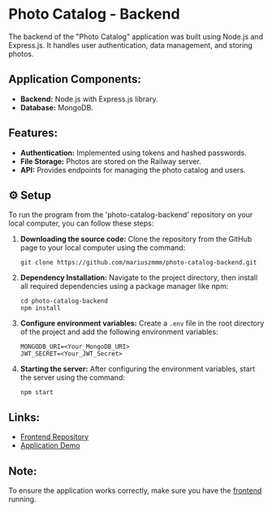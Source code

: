 # Photo Catalog - Backend

The backend of the "Photo Catalog" application was built using Node.js and Express.js. It handles user authentication, data management, and storing photos.

## Application Components:
- **Backend:** Node.js with Express.js library.
- **Database:** MongoDB.

## Features:
- **Authentication:** Implemented using tokens and hashed passwords.
- **File Storage:** Photos are stored on the Railway server.
- **API:** Provides endpoints for managing the photo catalog and users.

## ⚙ Setup
To run the program from the 'photo-catalog-backend' repository on your local computer, you can follow these steps:

1. **Downloading the source code:**
   Clone the repository from the GitHub page to your local computer using the command:
   ```commandline
   git clone https://github.com/mariuszmmm/photo-catalog-backend.git
   ```

2. **Dependency Installation:**
   Navigate to the project directory, then install all required dependencies using a package manager like npm:
   ```commandline
   cd photo-catalog-backend
   npm install
   ```

3. **Configure environment variables:**
   Create a `.env` file in the root directory of the project and add the following environment variables:
   ```plaintext
   MONGODB_URI=<Your_MongoDB_URI>
   JWT_SECRET=<Your_JWT_Secret>
   ```

4. **Starting the server:**
   After configuring the environment variables, start the server using the command:
   ```commandline
   npm start
   ```

## Links:
- [Frontend Repository](https://github.com/mariuszmmm/photo-catalog)
- [Application Demo](https://mariuszmmm.github.io/photo-catalog/)

## Note:
To ensure the application works correctly, make sure you have the [frontend](https://github.com/mariuszmmm/photo-catalog) running.
